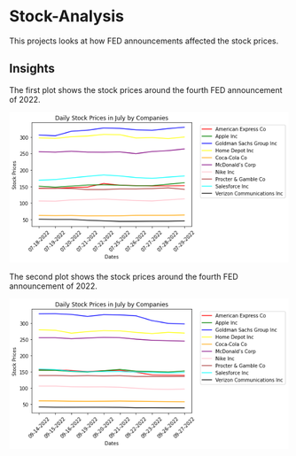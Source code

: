 # Stock-Analysis
This projects looks at how FED announcements affected the stock prices.

## Insights

The first plot shows the stock prices around the fourth FED announcement of 2022. 

![](fed-1.png)

The second plot shows the stock prices around the fourth FED announcement of 2022. 

![](Fed-2.png)
